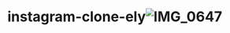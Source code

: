 # instagram-clone-ely![IMG_0647](https://github.com/vinifpinheiro/instagram-clone-ely/assets/89111829/135ae7da-ef5e-4c15-8648-e72105013fc8)
